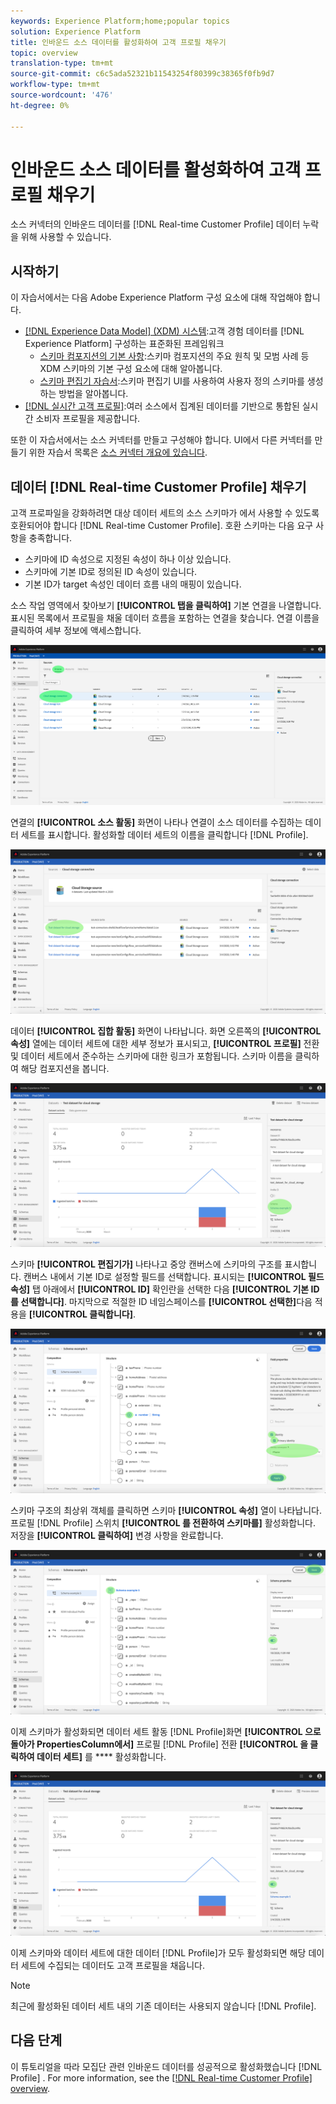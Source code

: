 ```yaml
---
keywords: Experience Platform;home;popular topics
solution: Experience Platform
title: 인바운드 소스 데이터를 활성화하여 고객 프로필 채우기
topic: overview
translation-type: tm+mt
source-git-commit: c6c5ada52321b11543254f80399c38365f0fb9d7
workflow-type: tm+mt
source-wordcount: '476'
ht-degree: 0%

---
```



# 인바운드 소스 데이터를 활성화하여 고객 프로필 채우기

소스 커넥터의 인바운드 데이터를 [!DNL Real-time Customer Profile] 데이터 누락을 위해 사용할 수 있습니다.

## 시작하기

이 자습서에서는 다음 Adobe Experience Platform 구성 요소에 대해 작업해야 합니다.

- [[!DNL Experience Data Model] (XDM) 시스템](../../../xdm/home.md):고객 경험 데이터를 [!DNL Experience Platform] 구성하는 표준화된 프레임워크
   - [스키마 컴포지션의 기본 사항](../../../xdm/schema/composition.md):스키마 컴포지션의 주요 원칙 및 모범 사례 등 XDM 스키마의 기본 구성 요소에 대해 알아봅니다.
   - [스키마 편집기 자습서](../../../xdm/tutorials/create-schema-ui.md):스키마 편집기 UI를 사용하여 사용자 정의 스키마를 생성하는 방법을 알아봅니다.
- [[!DNL 실시간 고객 프로필]](../../../profile/home.md):여러 소스에서 집계된 데이터를 기반으로 통합된 실시간 소비자 프로필을 제공합니다.

또한 이 자습서에서는 소스 커넥터를 만들고 구성해야 합니다.  UI에서 다른 커넥터를 만들기 위한 자습서 목록은 [소스 커넥터 개요에 있습니다](../../home.md).

## 데이터 [!DNL Real-time Customer Profile] 채우기

고객 프로파일을 강화하려면 대상 데이터 세트의 소스 스키마가 에서 사용할 수 있도록 호환되어야 합니다 [!DNL Real-time Customer Profile]. 호환 스키마는 다음 요구 사항을 충족합니다.

- 스키마에 ID 속성으로 지정된 속성이 하나 이상 있습니다.
- 스키마에 기본 ID로 정의된 ID 속성이 있습니다.
- 기본 ID가 target 속성인 데이터 흐름 내의 매핑이 있습니다.

소스 작업 영역에서 찾아보기 **[!UICONTROL 탭을 클릭하여]** 기본 연결을 나열합니다. 표시된 목록에서 프로필을 채울 데이터 흐름을 포함하는 연결을 찾습니다. 연결 이름을 클릭하여 세부 정보에 액세스합니다.

![](../../images/tutorials/dataflow/cloud-storage/batch/browse.png)

연결의 **[!UICONTROL 소스 활동]** 화면이 나타나 연결이 소스 데이터를 수집하는 데이터 세트를 표시합니다. 활성화할 데이터 세트의 이름을 클릭합니다 [!DNL Profile].

![](../../images/tutorials/dataflow/cloud-storage/batch/dataset-dataflow.png)

데이터 **[!UICONTROL 집합 활동]** 화면이 나타납니다. 화면 오른쪽의 **[!UICONTROL 속성]** 열에는 데이터 세트에 대한 세부 정보가 표시되고, **[!UICONTROL 프로필]** 전환 및 데이터 세트에서 준수하는 스키마에 대한 링크가 포함됩니다. 스키마 이름을 클릭하여 해당 컴포지션을 봅니다.

![](../../images/tutorials/dataflow/cloud-storage/batch/select-dataset-schema.png)

스키마 **[!UICONTROL 편집기가]** 나타나고 중앙 캔버스에 스키마의 구조를 표시합니다. 캔버스 내에서 기본 ID로 설정할 필드를 선택합니다. 표시되는 **[!UICONTROL 필드 속성]** 탭 아래에서 **[!UICONTROL ID]** 확인란을 선택한 다음 **[!UICONTROL 기본 ID를 선택합니다]**. 마지막으로 적절한 ID 네임스페이스를 **[!UICONTROL 선택한]**&#x200B;다음 적용을 **[!UICONTROL 클릭합니다]**.

![](../../images/tutorials/dataflow/cloud-storage/batch/set-schema-identity.png)

스키마 구조의 최상위 객체를 클릭하면 스키마 **[!UICONTROL 속성]** 열이 나타납니다. 프로필 [!DNL Profile] 스위치 **[!UICONTROL 를 전환하여 스키마를]** 활성화합니다. 저장을 **[!UICONTROL 클릭하여]** 변경 사항을 완료합니다.

![](../../images/tutorials/dataflow/cloud-storage/batch/enable-profile.png)

이제 스키마가 활성화되면 데이터 세트 활동 [!DNL Profile]화면 **[!UICONTROL 으로 돌아가 PropertiesColumn에서]** 프로필 [!DNL Profile] 전환 **[!UICONTROL 을 클릭하여 데이터 세트]** 를 **** 활성화합니다.

![](../../images/tutorials/dataflow/cloud-storage/batch/enable-dataset-profile.png)

이제 스키마와 데이터 세트에 대한 데이터 [!DNL Profile]가 모두 활성화되면 해당 데이터 세트에 수집되는 데이터도 고객 프로필을 채웁니다.

>[!NOTE]
>
>최근에 활성화된 데이터 세트 내의 기존 데이터는 사용되지 않습니다 [!DNL Profile].

## 다음 단계

이 튜토리얼을 따라 모집단 관련 인바운드 데이터를 성공적으로 활성화했습니다 [!DNL Profile] . For more information, see the [[!DNL Real-time Customer Profile] overview](../../../profile/home.md).